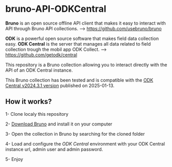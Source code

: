 # bruno-API-ODKCentral

**Bruno** is an open source offline API client that makes it easy to interact with API through Bruno API collections. --> https://github.com/usebruno/bruno

**ODK** is a powerful open source software that makes field data collection easy.
**ODK Central** is the server that manages all data related to field collection trough the mobil app ODK Collect. --> https://github.com/getodk/central

This repository is a Bruno collection allowing you to interact directly with the API of an ODK Central instance.

This Bruno collection has been tested and is compatible with the [ODK Central v2024.3.1 version](https://github.com/getodk/central/releases) published on 2025-01-13.

## How it works?

1- Clone localy this repository

2- [Download Bruno](https://www.usebruno.com/downloads) and install it on your computer

3- Open the collection in Bruno by searching for the cloned folder

4- Load and configure the *ODK Central* environment with your ODK Central instance url, admin user and admin password.

5- Enjoy

